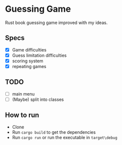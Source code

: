 # Guessing Game

Rust book guessing game improved with my ideas.

## Specs
- [x] Game difficulties
- [x] Guess limitation difficulties
- [x] scoring system
- [x] repeating games

## TODO
- [ ] main menu
- [ ] (Maybe) split into classes

## How to run
- Clone
- Run `cargo build` to get the dependencies
- Run `cargo run` or run the executable in `target\debug`
